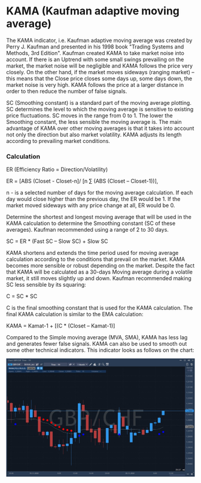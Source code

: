 # KAMA \(Kaufman adaptive moving average\)

The KAMA indicator, i.e. Kaufman adaptive moving average was created by Perry J. Kaufman and presented in his 1998 book "Trading Systems and Methods, 3rd Edition". Kaufman created KAMA to take market noise into account. If there is an Uptrend with some small swings prevailing on the market, the market noise will be negligible and KAMA follows the price very closely. On the other hand, if the market moves sideways \(ranging market\) – this means that the Close price closes some days up, some days down, the market noise is very high. KAMA follows the price at a larger distance in order to then reduce the number of false signals.

SC \(Smoothing constant\) is a standard part of the moving average plotting. SC determines the level to which the moving average is sensitive to existing price fluctuations. SC moves in the range from 0 to 1. The lower the Smoothing constant, the less sensible the moving average is. The main advantage of KAMA over other moving averages is that it takes into account not only the direction but also market volatility. KAMA adjusts its length according to prevailing market conditions.

### Calculation

ER \(Efficiency Ratio = Direction/Volatility\)

ER = \[ABS \(Closet - Closet-n\]/ \[n ∑ \(ABS \(Closet – Closet-1\)\)\],

n - is a selected number of days for the moving average calculation. If each day would close higher than the previous day, the ER would be 1. If the market moved sideways with any price change at all, ER would be 0.

Determine the shortest and longest moving average that will be used in the KAMA calculation to determine the Smoothing constant \(SC of these averages\). Kaufman recommended using a range of 2 to 30 days.

SC = ER \* \(Fast SC – Slow SC\) + Slow SC

KAMA shortens and extends the time period used for moving average calculation according to the conditions that prevail on the market. KAMA becomes more sensible or robust depending on the market. Despite the fact that KAMA will be calculated as a 30-days Moving average during a volatile market, it still moves slightly up and down. Kaufman recommended making SC less sensible by its squaring:

C = SC \* SC

C is the final smoothing constant that is used for the KAMA calculation. The final KAMA calculation is similar to the EMA calculation:

KAMA = Kamat-1 + \[\(C \* \(Closet – Kamat-1\)\]

Compared to the Simple moving average \(MVA, SMA\), KAMA has less lag and generates fewer false signals. KAMA can also be used to smooth out some other technical indicators. This indicator looks as follows on the chart:

![](../../../../.gitbook/assets/screenshot_2%20%2813%29.jpg)

